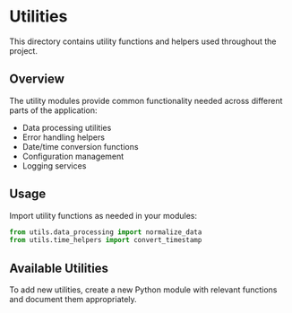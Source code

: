 # Utilities

This directory contains utility functions and helpers used throughout the project.

## Overview

The utility modules provide common functionality needed across different parts of the application:

- Data processing utilities
- Error handling helpers
- Date/time conversion functions
- Configuration management
- Logging services

## Usage

Import utility functions as needed in your modules:

```python
from utils.data_processing import normalize_data
from utils.time_helpers import convert_timestamp
```

## Available Utilities

To add new utilities, create a new Python module with relevant functions and document them appropriately.